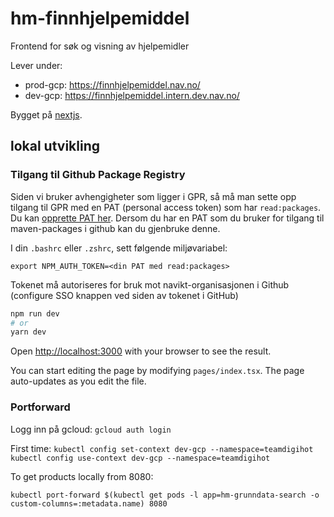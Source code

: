 # hm-finnhjelpemiddel

Frontend for søk og visning av hjelpemidler

Lever under:

- prod-gcp: https://finnhjelpemiddel.nav.no/
- dev-gcp: https://finnhjelpemiddel.intern.dev.nav.no/

Bygget på [nextjs](https://nextjs.org/).

## lokal utvikling

### Tilgang til Github Package Registry

Siden vi bruker avhengigheter som ligger i GPR,
så må man sette opp tilgang til GPR med en PAT (personal access token)
som har `read:packages`. Du kan [opprette PAT her](https://github.com/settings/tokens).
Dersom du har en PAT som du bruker for tilgang til maven-packages i github kan du gjenbruke denne.

I din `.bashrc` eller `.zshrc`, sett følgende miljøvariabel:

`export NPM_AUTH_TOKEN=<din PAT med read:packages>`

Tokenet må autoriseres for bruk mot navikt-organisasjonen i Github (configure SSO knappen ved siden av tokenet i GitHub)

```bash
npm run dev
# or
yarn dev
```

Open [http://localhost:3000](http://localhost:3000) with your browser to see the result.

You can start editing the page by modifying `pages/index.tsx`. The page auto-updates as you edit the file.

### Portforward

Logg inn på gcloud:
`gcloud auth login`

First time:
`kubectl config set-context dev-gcp --namespace=teamdigihot`
`kubectl config use-context dev-gcp --namespace=teamdigihot`

To get products locally from 8080:

`kubectl port-forward $(kubectl get pods -l app=hm-grunndata-search -o custom-columns=:metadata.name) 8080`
